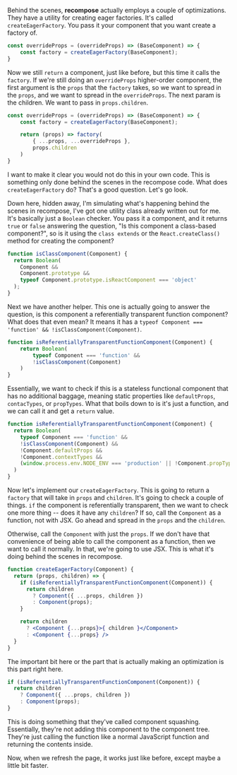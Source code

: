 Behind the scenes, **recompose** actually employs a couple of optimizations. They have a utility for creating eager factories. It's called `createEagerFactory`. You pass it your component that you want create a factory of.

```jsx
const overrideProps = (overrideProps) => (BaseComponent) => {
    const factory = createEagerFactory(BaseComponent);
}
```

Now we still `return` a component, just like before, but this time it calls the `factory`. If we're still doing an `overrideProps` higher-order component, the first argument is the `props` that the `factory` takes, so we want to spread in the `props`, and we want to spread in the `overrideProps`. The next param is the children. We want to pass in `props.children`.

```jsx
const overrideProps = (overrideProps) => (BaseComponent) => {
    const factory = createEagerFactory(BaseComponent);

    return (props) => factory(
        { ...props, ...overrideProps },
        props.children
    )
}
```

I want to make it clear you would not do this in your own code. This is something only done behind the scenes in the recompose code. What does `createEagerFactory` do? That's a good question. Let's go look.

Down here, hidden away, I'm simulating what's happening behind the scenes in recompose, I've got one utility class already written out for me. It's basically just a `Boolean` checker. You pass it a component, and it returns `true` or `false` answering the question, "Is this component a class-based component?", so is it using the `class extends` or the `React.createClass()` method for creating the component?

```jsx 
function isClassComponent(Component) {
  return Boolean(
    Component &&
    Component.prototype &&
    typeof Component.prototype.isReactComponent === 'object'
  );
}
```

Next we have another helper. This one is actually going to answer the question, is this component a referentially transparent function component? What does that even mean? It means it has a `typeof Component === 'function' && !isClassComponent(Component)`.

```jsx
function isReferentiallyTransparentFunctionComponent(Component) {
    return Boolean(
        typeof Component === 'function' && 
        !isClassComponent(Component)
    )
}
```

Essentially, we want to check if this is a stateless functional component that has no additional baggage, meaning static properties like `defaultProps`, `contacTypes`, or `propTypes`. What that boils down to is it's just a function, and we can call it and get a `return` value.

```jsx
function isReferentiallyTransparentFunctionComponent(Component) {
  return Boolean(
    typeof Component === 'function' &&
    !isClassComponent(Component) &&
    !Component.defaultProps &&
    !Component.contextTypes &&
    (window.process.env.NODE_ENV === 'production' || !Component.propTypes)
  )
}
```

Now let's implement our `createEagerFactory`. This is going to return a `factory` that will take in `props` and `children`. It's going to check a couple of things. `if` the component is referentially transparent, then we want to check one more thing -- does it have any `children`? If so, call the `Component` as a function, not with JSX. Go ahead and spread in the `props` and the `children`.

Otherwise, call the `Component` with just the `props`. If we don't have that convenience of being able to call the component as a function, then we want to call it normally. In that, we're going to use JSX. This is what it's doing behind the scenes in recompose.

```jsx
function createEagerFactory(Component) {
  return (props, children) => {
    if (isReferentiallyTransparentFunctionComponent(Component)) {
      return children
        ? Component({ ...props, children })
        : Component(props);
    }

    return children
      ? <Component {...props}>{ children }</Component>
      : <Component {...props} />
  }
}
```

The important bit here or the part that is actually making an optimization is this part right here. 

```jsx
if (isReferentiallyTransparentFunctionComponent(Component)) {
  return children
    ? Component({ ...props, children })
    : Component(props);
}
```

This is doing something that they've called component squashing. Essentially, they're not adding this component to the component tree. They're just calling the function like a normal JavaScript function and returning the contents inside.

Now, when we refresh the page, it works just like before, except maybe a little bit faster.